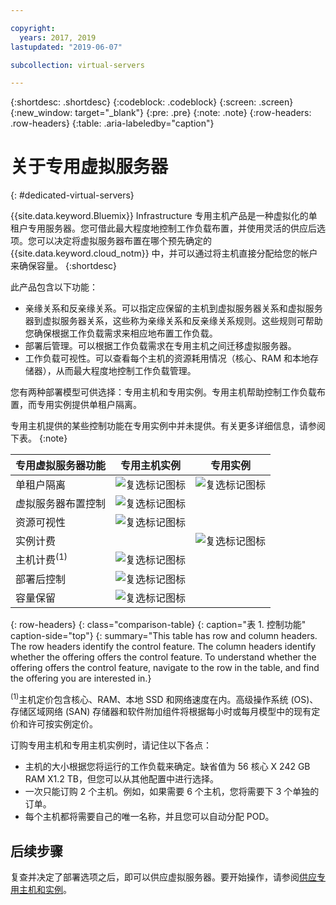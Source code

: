 ```yaml
---

copyright:
  years: 2017, 2019
lastupdated: "2019-06-07"

subcollection: virtual-servers

---
```


{:shortdesc: .shortdesc}
{:codeblock: .codeblock}
{:screen: .screen}
{:new_window: target="_blank"}
{:pre: .pre}
{:note: .note}
{:row-headers: .row-headers}
{:table: .aria-labeledby="caption"}


# 关于专用虚拟服务器
{: #dedicated-virtual-servers}

{{site.data.keyword.Bluemix}} Infrastructure 专用主机产品是一种虚拟化的单租户专用服务器。您可借此最大程度地控制工作负载布置，并使用灵活的供应后选项。您可以决定将虚拟服务器布置在哪个预先确定的 {{site.data.keyword.cloud_notm}} 中，并可以通过将主机直接分配给您的帐户来确保容量。
{:shortdesc}

此产品包含以下功能：

* 亲缘关系和反亲缘关系。可以指定应保留的主机到虚拟服务器关系和虚拟服务器到虚拟服务器关系，这些称为亲缘关系和反亲缘关系规则。这些规则可帮助您确保根据工作负载需求来相应地布置工作负载。
* 部署后管理。可以根据工作负载需求在专用主机之间迁移虚拟服务器。
* 工作负载可视性。可以查看每个主机的资源耗用情况（核心、RAM 和本地存储器），从而最大程度地控制工作负载管理。

您有两种部署模型可供选择：专用主机和专用实例。专用主机帮助控制工作负载布置，而专用实例提供单租户隔离。

专用主机提供的某些控制功能在专用实例中并未提供。有关更多详细信息，请参阅下表。
{:note}

|专用虚拟服务器功能|专用主机实例|专用实例|
| ------- | ------- | ------- |
|单租户隔离| ![复选标记图标](../../icons/checkmark-icon.svg) | ![复选标记图标](../../icons/checkmark-icon.svg) |
|虚拟服务器布置控制| ![复选标记图标](../../icons/checkmark-icon.svg) |   |
|资源可视性| ![复选标记图标](../../icons/checkmark-icon.svg) |   |
|实例计费|   | ![复选标记图标](../../icons/checkmark-icon.svg) |
| 主机计费<sup>(1)</sup> | ![复选标记图标](../../icons/checkmark-icon.svg) |   |
|部署后控制| ![复选标记图标](../../icons/checkmark-icon.svg) |   |
|容量保留| ![复选标记图标](../../icons/checkmark-icon.svg) |   |
{: row-headers}
{: class="comparison-table}
{: caption="表 1. 控制功能" caption-side="top"}
{: summary="This table has row and column headers. The row headers identify the control feature. The column headers identify whether the offering offers the control feature. To understand whether the offering offers the control feature, navigate to the row in the table, and find the offering you are interested in.}

<sup>(1)</sup>主机定价包含核心、RAM、本地 SSD 和网络速度在内。高级操作系统 (OS)、存储区域网络 (SAN) 存储器和软件附加组件将根据每小时或每月模型中的现有定价和许可按实例定价。

订购专用主机和专用主机实例时，请记住以下各点：

* 主机的大小根据您将运行的工作负载来确定。缺省值为 56 核心 X 242 GB RAM X1.2 TB，但您可以从其他配置中进行选择。
* 一次只能订购 2 个主机。例如，如果需要 6 个主机，您将需要下 3 个单独的订单。
* 每个主机都将需要自己的唯一名称，并且您可以自动分配 POD。

## 后续步骤

复查并决定了部署选项之后，即可以供应虚拟服务器。要开始操作，请参阅[供应专用主机和实例](/docs/vsi?topic=virtual-servers-ordering-vs-dedicated)。
